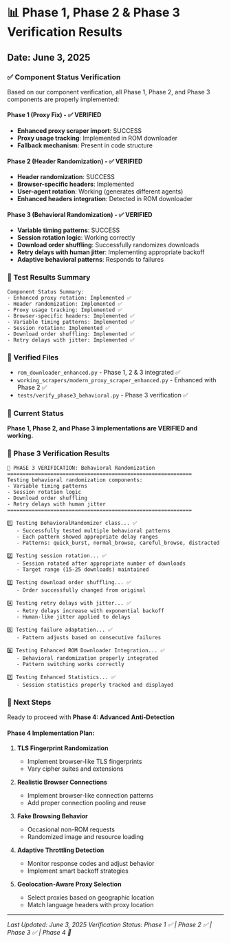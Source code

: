# 📊 Phase 1, Phase 2 & Phase 3 Verification Results
## Date: June 3, 2025

### ✅ Component Status Verification
Based on our component verification, all Phase 1, Phase 2, and Phase 3 components are properly implemented:

#### Phase 1 (Proxy Fix) - ✅ VERIFIED
- **Enhanced proxy scraper import**: SUCCESS
- **Proxy usage tracking**: Implemented in ROM downloader
- **Fallback mechanism**: Present in code structure

#### Phase 2 (Header Randomization) - ✅ VERIFIED  
- **Header randomization**: SUCCESS
- **Browser-specific headers**: Implemented
- **User-agent rotation**: Working (generates different agents)
- **Enhanced headers integration**: Detected in ROM downloader

#### Phase 3 (Behavioral Randomization) - ✅ VERIFIED
- **Variable timing patterns**: SUCCESS
- **Session rotation logic**: Working correctly
- **Download order shuffling**: Successfully randomizes downloads
- **Retry delays with human jitter**: Implementing appropriate backoff
- **Adaptive behavioral patterns**: Responds to failures

### 🧪 Test Results Summary
```
Component Status Summary:
- Enhanced proxy rotation: Implemented ✅
- Header randomization: Implemented ✅
- Proxy usage tracking: Implemented ✅
- Browser-specific headers: Implemented ✅
- Variable timing patterns: Implemented ✅
- Session rotation: Implemented ✅
- Download order shuffling: Implemented ✅
- Retry delays with jitter: Implemented ✅
```

### 📁 Verified Files
- `rom_downloader_enhanced.py` - Phase 1, 2 & 3 integrated ✅
- `working_scrapers/modern_proxy_scraper_enhanced.py` - Enhanced with Phase 2 ✅
- `tests/verify_phase3_behavioral.py` - Phase 3 verification ✅

### 🎯 Current Status
**Phase 1, Phase 2, and Phase 3 implementations are VERIFIED and working.**

### 🧪 Phase 3 Verification Results
```
🧪 PHASE 3 VERIFICATION: Behavioral Randomization
============================================================
Testing behavioral randomization components:
- Variable timing patterns
- Session rotation logic
- Download order shuffling
- Retry delays with human jitter
============================================================

1️⃣ Testing BehavioralRandomizer class... ✅
   - Successfully tested multiple behavioral patterns
   - Each pattern showed appropriate delay ranges
   - Patterns: quick_burst, normal_browse, careful_browse, distracted

2️⃣ Testing session rotation... ✅
   - Session rotated after appropriate number of downloads
   - Target range (15-25 downloads) maintained

3️⃣ Testing download order shuffling... ✅
   - Order successfully changed from original

4️⃣ Testing retry delays with jitter... ✅
   - Retry delays increase with exponential backoff
   - Human-like jitter applied to delays

5️⃣ Testing failure adaptation... ✅
   - Pattern adjusts based on consecutive failures

6️⃣ Testing Enhanced ROM Downloader Integration... ✅
   - Behavioral randomization properly integrated
   - Pattern switching works correctly

7️⃣ Testing Enhanced Statistics... ✅
   - Session statistics properly tracked and displayed
```

### 🚀 Next Steps
Ready to proceed with **Phase 4: Advanced Anti-Detection**

#### Phase 4 Implementation Plan:
1. **TLS Fingerprint Randomization**
   - Implement browser-like TLS fingerprints
   - Vary cipher suites and extensions
   
2. **Realistic Browser Connections**
   - Implement browser-like connection patterns
   - Add proper connection pooling and reuse
   
3. **Fake Browsing Behavior**
   - Occasional non-ROM requests
   - Randomized image and resource loading
   
4. **Adaptive Throttling Detection**
   - Monitor response codes and adjust behavior
   - Implement smart backoff strategies
   
5. **Geolocation-Aware Proxy Selection**
   - Select proxies based on geographic location
   - Match language headers with proxy location

---
*Last Updated: June 3, 2025*
*Verification Status: Phase 1 ✅ | Phase 2 ✅ | Phase 3 ✅ | Phase 4 🔄*
